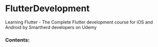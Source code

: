 # FlutterDevelopment
Learning Flutter - The Complete Flutter development course for iOS and Android by Smartherd developers on Udemy

### Contents:


